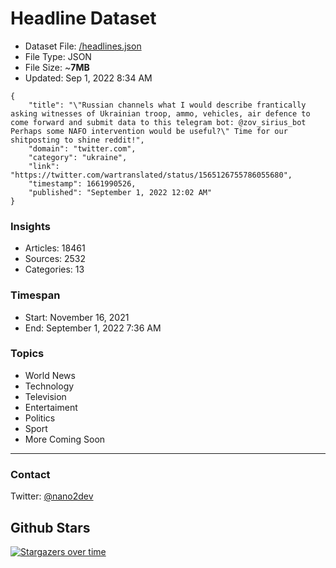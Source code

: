 # Headline Dataset

- Dataset File: [/headlines.json](https://raw.githubusercontent.com/fwd/news/master/headlines.json) 
- File Type: JSON
- File Size: ~**7MB**
- Updated: Sep 1, 2022 8:34 AM

```
{
    "title": "\"Russian channels what I would describe frantically asking witnesses of Ukrainian troop, ammo, vehicles, air defence to come forward and submit data to this telegram bot: @zov_sirius_bot Perhaps some NAFO intervention would be useful?\" Time for our shitposting to shine reddit!",
    "domain": "twitter.com",
    "category": "ukraine",
    "link": "https://twitter.com/wartranslated/status/1565126755786055680",
    "timestamp": 1661990526,
    "published": "September 1, 2022 12:02 AM"
}
```

### Insights

- Articles: 18461
- Sources: 2532
- Categories: 13

### Timespan

- Start: November 16, 2021
- End: September 1, 2022 7:36 AM

### Topics

- World News
- Technology
- Television
- Entertaiment
- Politics
- Sport
- More Coming Soon

---

### Contact 

Twitter: [@nano2dev](https://twitter.com/nano2dev)

## Github Stars

[![Stargazers over time](https://starchart.cc/fwd/news.svg)](https://starchart.cc/fwd/news)
	